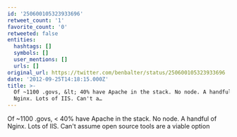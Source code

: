 ```yaml
---
id: '250600105323933696'
retweet_count: '1'
favorite_count: '0'
retweeted: false
entities:
  hashtags: []
  symbols: []
  user_mentions: []
  urls: []
original_url: https://twitter.com/benbalter/status/250600105323933696
date: '2012-09-25T14:18:15.000Z'
title: >-
  Of ~1100 .govs, &lt; 40% have Apache in the stack. No node. A handful of
  Nginx. Lots of IIS. Can't a…
---
```


Of ~1100 .govs, &lt; 40% have Apache in the stack. No node. A handful of Nginx. Lots of IIS. Can't assume open source tools are a viable option